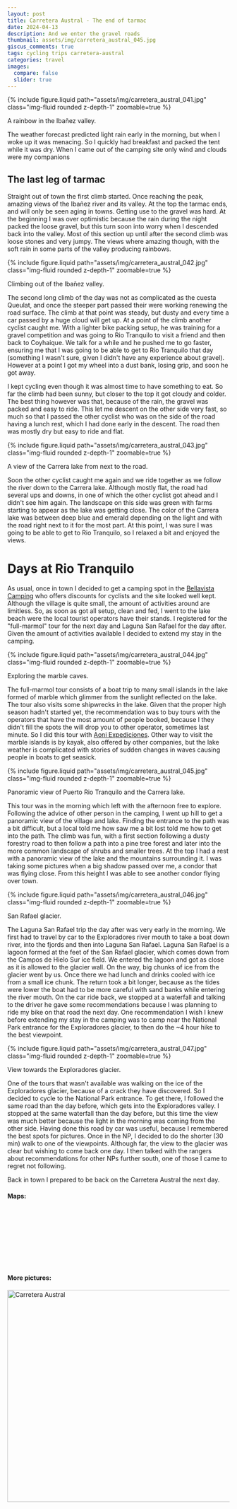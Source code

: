 ```yaml
---
layout: post
title: Carretera Austral - The end of tarmac
date: 2024-04-13
description: And we enter the gravel roads
thumbnail: assets/img/carretera_austral_045.jpg
giscus_comments: true
tags: cycling trips carretera-austral
categories: travel
images:
  compare: false
  slider: true
---
```


{% include figure.liquid path="assets/img/carretera_austral_041.jpg" class="img-fluid rounded z-depth-1" zoomable=true %}

<div class="caption">
    A rainbow in the Ibañez valley.
</div>

The weather forecast predicted light rain early in the morning, but when I woke up it was menacing.
So I quickly had breakfast and packed the tent while it was dry.
When I came out of the camping site only wind and clouds were my companions

## The last leg of tarmac

Straight out of town the first climb started.
Once reaching the peak, amazing views of the Ibañez river and its valley.
At the top the tarmac ends, and will only be seen aging in towns.
Getting use to the gravel was hard.
At the beginning I was over optimistic because the rain during the night packed the loose gravel, but this turn soon into worry when I descended back into the valley.
Most of this section up until after the second climb was loose stones and very jumpy.
The views where amazing though, with the soft rain in some parts of the valley producing rainbows.

{% include figure.liquid path="assets/img/carretera_austral_042.jpg" class="img-fluid rounded z-depth-1" zoomable=true %}

<div class="caption">
    Climbing out of the Ibañez valley.
</div>

The second long climb of the day was not as complicated as the cuesta Queulat, and once the steeper part passed their were working renewing the road surface.
The climb at that point was steady, but dusty and every time a car passed by a huge cloud will get up.
At a point of the climb another cyclist caught me.
With a lighter bike packing setup, he was training for a gravel competition and was going to Rio Tranquilo to visit a friend and then back to Coyhaique.
We talk for a while and he pushed me to go faster, ensuring me that I was going to be able to get to Rio Tranquilo that day (something I wasn't sure, given I didn't have any experience about gravel).
However at a point I got my wheel into a dust bank, losing grip, and soon he got away.

I kept cycling even though it was almost time to have something to eat.
So far the climb had been sunny, but closer to the top it got cloudy and colder.
The best thing however was that, because of the rain, the gravel was packed and easy to ride.
This let me descent on the other side very fast, so much so that I passed the other cyclist who was on the side of the road having a lunch rest, which I had done early in the descent.
The road then was mostly dry but easy to ride and flat.

{% include figure.liquid path="assets/img/carretera_austral_043.jpg" class="img-fluid rounded z-depth-1" zoomable=true %}

<div class="caption">
    A view of the Carrera lake from next to the road.
</div>

Soon the other cyclist caught me again and we ride together as we follow the river down to the Carrera lake.
Although mostly flat, the road had several ups and downs, in one of which the other cyclist got ahead and I didn't see him again.
The landscape on this side was green with farms starting to appear as the lake was getting close.
The color of the Carrera lake was between deep blue and emerald depending on the light and with the road right next to it for the most part.
At this point, I was sure I was going to be able to get to Rio Tranquilo, so I relaxed a bit and enjoyed the views.

# Days at Rio Tranquilo

As usual, once in town I decided to get a camping spot in the [Bellavista Camping](https://maps.app.goo.gl/GE5YusWfRCcrWHEg8) who offers discounts for cyclists and the site looked well kept.
Although the village is quite small, the amount of activities around are limitless.
So, as soon as got all setup, clean and fed, I went to the lake beach were the local tourist operators have their stands.
I registered for the "full-marmol" tour for the next day and Laguna San Rafael for the day after.
Given the amount of activities available I decided to extend my stay in the camping.

{% include figure.liquid path="assets/img/carretera_austral_044.jpg" class="img-fluid rounded z-depth-1" zoomable=true %}

<div class="caption">
    Exploring the marble caves.
</div>

The full-marmol tour consists of a boat trip to many small islands in the lake formed of marble which glimmer from the sunlight reflected on the lake.
The tour also visits some shipwrecks in the lake.
Given that the proper high season hadn't started yet, the recommendation was to buy tours with the operators that have the most amount of people booked, because I they didn't fill the spots the will drop you to other operator, sometimes last minute.
So I did this tour with [Aoni Expediciones](https://www.aoniexpediciones.cl/en).
Other way to visit the marble islands is by kayak, also offered by other companies, but the lake weather is complicated with stories of sudden changes in waves causing people in boats to get seasick.

{% include figure.liquid path="assets/img/carretera_austral_045.jpg" class="img-fluid rounded z-depth-1" zoomable=true %}

<div class="caption">
    Panoramic view of Puerto Rio Tranquilo and the Carrera lake.
</div>

This tour was in the morning which left with the afternoon free to explore.
Following the advice of other person in the camping, I went up hill to get a panoramic view of the village and lake.
Finding the entrance to the path was a bit difficult, but a local told me how saw me a bit lost told me how to get into the path.
The climb was fun, with a first section following a dusty forestry road to then follow a path into a pine tree forest and later into the more common landscape of shrubs and smaller trees.
At the top I had a rest with a panoramic view of the lake and the mountains surrounding it.
I was taking some pictures when a big shadow passed over me, a condor that was flying close.
From this height I was able to see another condor flying over town.

{% include figure.liquid path="assets/img/carretera_austral_046.jpg" class="img-fluid rounded z-depth-1" zoomable=true %}

<div class="caption">
    San Rafael glacier.
</div>

The Laguna San Rafael trip the day after was very early in the morning.
We first had to travel by car to the Exploradores river mouth to take a boat down river, into the fjords and then into Laguna San Rafael.
Laguna San Rafael is a lagoon formed at the feet of the San Rafael glacier, which comes down from the Campos de Hielo Sur ice field.
We entered the lagoon and got as close as it is allowed to the glacier wall.
On the way, big chunks of ice from the glacier went by us.
Once there we had lunch and drinks cooled with ice from a small ice chunk.
The return took a bit longer, because as the tides were lower the boat had to be more careful with sand banks while entering the river mouth.
On the car ride back, we stopped at a waterfall and talking to the driver he gave some recommendations because I was planning to ride my bike on that road the next day.
One recommendation I wish I knew before extending my stay in the camping was to camp near the National Park entrance for the Exploradores glacier, to then do the ~4 hour hike to the best viewpoint.

{% include figure.liquid path="assets/img/carretera_austral_047.jpg" class="img-fluid rounded z-depth-1" zoomable=true %}

<div class="caption">
    View towards the Exploradores glacier.
</div>

One of the tours that wasn't available was walking on the ice of the Exploradores glacier, because of a crack they have discovered.
So I decided to cycle to the National Park entrance.
To get there, I followed the same road than the day before, which gets into the Exploradores valley.
I stopped at the same waterfall than the day before, but this time the view was much better because the light in the morning was coming from the other side.
Having done this road by car was useful, because I remembered the best spots for pictures.
Once in the NP, I decided to do the shorter (30 min) walk to one of the viewpoints.
Although far, the view to the glacier was clear but wishing to come back one day.
I then talked with the rangers about recommendations for other NPs further south, one of those I came to regret not following.

Back in town I prepared to be back on the Carretera Austral the next day.

#### Maps:

<div class="strava-embed-placeholder" data-embed-type="activity" data-embed-id="10069190537" data-style="standard"></div><script src="https://strava-embeds.com/embed.js"></script>

<br/><br/>

<div class="strava-embed-placeholder" data-embed-type="activity" data-embed-id="10074015181" data-style="standard"></div><script src="https://strava-embeds.com/embed.js"></script>

<br/><br/>

<div class="strava-embed-placeholder" data-embed-type="activity" data-embed-id="10086579873" data-style="standard"></div><script src="https://strava-embeds.com/embed.js"></script>

<br/><br/>

#### More pictures:

<a data-flickr-embed="true" data-header="true" href="https://www.flickr.com/photos/faoch/albums/72177720313509568" title="Carretera Austral"><img src="https://live.staticflickr.com/65535/53409424323_e204897c05_z.jpg" width="640" height="480" alt="Carretera Austral"/></a><script async src="//embedr.flickr.com/assets/client-code.js" charset="utf-8"></script>
